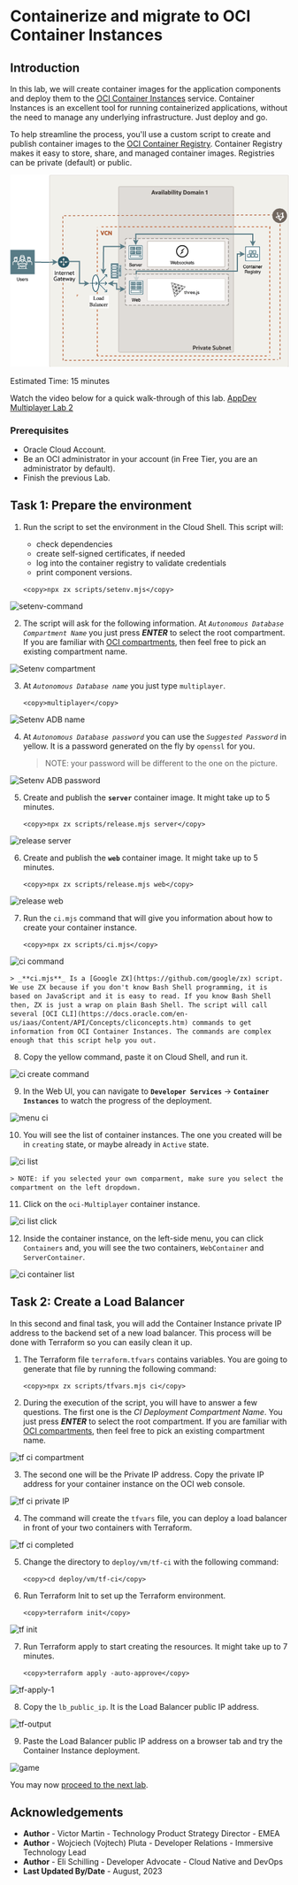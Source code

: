# Containerize and migrate to OCI Container Instances

## Introduction

In this lab, we will create container images for the application components and deploy them to the [OCI Container Instances](https://www.oracle.com/cloud/cloud-native/container-instances/) service. Container Instances is an excellent tool for running containerized applications, without the need to manage any underlying infrastructure. Just deploy and go.

To help streamline the process, you'll use a custom script to create and publish container images to the [OCI Container Registry](https://www.oracle.com/cloud/cloud-native/container-registry/). Container Registry makes it easy to store, share, and managed container images. Registries can be private (default) or public.

![simplified container instances architecture](./images/container-instances-architecture.png)

Estimated Time: 15 minutes

Watch the video below for a quick walk-through of this lab.
[AppDev Multiplayer Lab 2](videohub:1_4c5z3rcw)

### Prerequisites

- Oracle Cloud Account.
- Be an OCI administrator in your account (in Free Tier, you are an administrator by default).
- Finish the previous Lab.

## Task 1: Prepare the environment

1. Run the script to set the environment in the Cloud Shell. This script will:

    - check dependencies
    - create self-signed certificates, if needed
    - log into the container registry to validate credentials
    - print component versions.

    ```
    <copy>npx zx scripts/setenv.mjs</copy>
    ```

  ![setenv-command](./images/setenv-command.png)

2. The script will ask for the following information. At _`Autonomous Database Compartment Name`_ you just press _**ENTER**_ to select the root compartment. If you are familiar with [OCI compartments](https://docs.oracle.com/en-us/iaas/Content/Identity/Tasks/managingcompartments.htm), then feel free to pick an existing compartment name.

  ![Setenv compartment](./images/setenv-compartment.png)

3. At _`Autonomous Database name`_ you just type `multiplayer`.

    ```
    <copy>multiplayer</copy>
    ```

  ![Setenv ADB name](./images/setenv-adb-name.png)

4. At _`Autonomous Database password`_ you can use the _`Suggested Password`_ in yellow. It is a password generated on the fly by `openssl` for you.

    > NOTE: your password will be different to the one on the picture.

  ![Setenv ADB password](./images/setenv-adb-password.png)

5. Create and publish the **`server`** container image. It might take up to 5 minutes.

    ```
    <copy>npx zx scripts/release.mjs server</copy>
    ```

  ![release server](./images/release-server.png)

6. Create and publish the **`web`** container image. It might take up to 5 minutes.

    ```
    <copy>npx zx scripts/release.mjs web</copy>
    ```

  ![release web](./images/release-web.png)

7. Run the `ci.mjs` command that will give you information about how to create your container instance.

    ```
    <copy>npx zx scripts/ci.mjs</copy>
    ```

  ![ci command](./images/ci-command.png)

    > _**ci.mjs**_ Is a [Google ZX](https://github.com/google/zx) script. We use ZX because if you don't know Bash Shell programming, it is based on JavaScript and it is easy to read. If you know Bash Shell then, ZX is just a wrap on plain Bash Shell. The script will call several [OCI CLI](https://docs.oracle.com/en-us/iaas/Content/API/Concepts/cliconcepts.htm) commands to get information from OCI Container Instances. The commands are complex enough that this script help you out.

8. Copy the yellow command, paste it on Cloud Shell, and run it.

  ![ci create command](./images/ci-create-command.png)

9. In the Web UI, you can navigate to **`Developer Services`** -> **`Container Instances`** to watch the progress of the deployment.

  ![menu ci](./images/menu-ci.png)

10. You will see the list of container instances. The one you created will be in `creating` state, or maybe already in `Active` state.

  ![ci list](./images/ci-list.png)

    > NOTE: if you selected your own comparment, make sure you select the compartment on the left dropdown.

11. Click on the `oci-Multiplayer` container instance.

  ![ci list click](./images/ci-list-click.png)

12. Inside the container instance, on the left-side menu, you can click `Containers` and, you will see the two containers, `WebContainer` and `ServerContainer`.

  ![ci container list](images/ci-container-list.png)

## Task 2: Create a Load Balancer

In this second and final task, you will add the Container Instance private IP address to the backend set of a new load balancer. This process will be done with Terraform so you can easily clean it up.

1. The Terraform file `terraform.tfvars` contains variables. You are going to generate that file by running the following command:

    ```
    <copy>npx zx scripts/tfvars.mjs ci</copy>
    ```

2. During the execution of the script, you will have to answer a few questions. The first one is the _CI Deployment Compartment Name_. You just press _**ENTER**_ to select the root compartment. If you are familiar with [OCI compartments](https://docs.oracle.com/en-us/iaas/Content/Identity/Tasks/managingcompartments.htm), then feel free to pick an existing compartment name.

  ![tf ci compartment](images/tf-ci-compartment.png)

3. The second one will be the Private IP address. Copy the private IP address for your container instance on the OCI web console.

  ![tf ci private IP](images/tf-ci-private-ip.png)

4. The command will create the `tfvars` file, you can deploy a load balancer in front of your two containers with Terraform.

  ![tf ci completed](./images/tf-ci-completed.png)

5. Change the directory to `deploy/vm/tf-ci` with the following command:

    ```
    <copy>cd deploy/vm/tf-ci</copy>
    ```

6. Run Terraform Init to set up the Terraform environment.

    ```
    <copy>terraform init</copy>
    ```

  ![tf init](./images/tf-init.png)

7. Run Terraform apply to start creating the resources. It might take up to 7 minutes.

    ```
    <copy>terraform apply -auto-approve</copy>
    ```

  ![tf-apply-1](./images/tf-apply-1.png)

8. Copy the `lb_public_ip`. It is the Load Balancer public IP address.

  ![tf-output](images/tf-output.png)

9. Paste the Load Balancer public IP address on a browser tab and try the Container Instance deployment.

  ![game](images/game.png)

You may now [proceed to the next lab](#next).

## Acknowledgements

* **Author** - Victor Martin - Technology Product Strategy Director - EMEA
* **Author** - Wojciech (Vojtech) Pluta - Developer Relations - Immersive Technology Lead
* **Author** - Eli Schilling - Developer Advocate - Cloud Native and DevOps
* **Last Updated By/Date** - August, 2023
